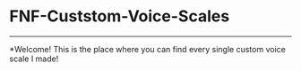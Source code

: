 # FNF-Custstom-Voice-Scales

---------------------------------

*Welcome! This is the place where you can find every single custom voice scale I made!
